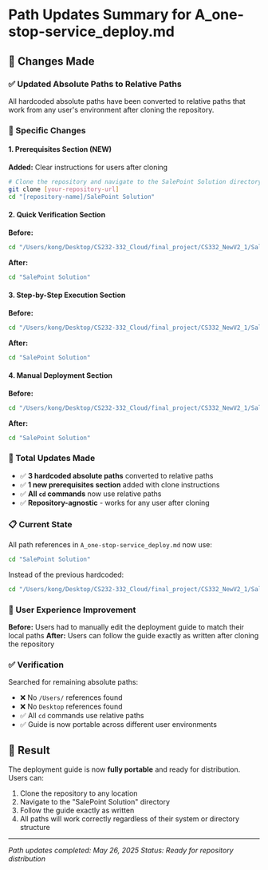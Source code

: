 # Path Updates Summary for A_one-stop-service_deploy.md

## 🔄 Changes Made

### ✅ Updated Absolute Paths to Relative Paths

All hardcoded absolute paths have been converted to relative paths that work from any user's environment after cloning the repository.

### 📝 Specific Changes

#### 1. Prerequisites Section (NEW)
**Added:** Clear instructions for users after cloning
```bash
# Clone the repository and navigate to the SalePoint Solution directory
git clone [your-repository-url]
cd "[repository-name]/SalePoint Solution"
```

#### 2. Quick Verification Section
**Before:**
```bash
cd "/Users/kong/Desktop/CS232-332_Cloud/final_project/CS332_NewV2_1/SalePoint Solution"
```

**After:**
```bash
cd "SalePoint Solution"
```

#### 3. Step-by-Step Execution Section
**Before:**
```bash
cd "/Users/kong/Desktop/CS232-332_Cloud/final_project/CS332_NewV2_1/SalePoint Solution"
```

**After:**
```bash
cd "SalePoint Solution"
```

#### 4. Manual Deployment Section
**Before:**
```bash
cd "/Users/kong/Desktop/CS232-332_Cloud/final_project/CS332_NewV2_1/SalePoint Solution"
```

**After:**
```bash
cd "SalePoint Solution"
```

### 🎯 Total Updates Made

- ✅ **3 hardcoded absolute paths** converted to relative paths
- ✅ **1 new prerequisites section** added with clone instructions
- ✅ **All `cd` commands** now use relative paths
- ✅ **Repository-agnostic** - works for any user after cloning

### 📋 Current State

All path references in `A_one-stop-service_deploy.md` now use:
```bash
cd "SalePoint Solution"
```

Instead of the previous hardcoded:
```bash
cd "/Users/kong/Desktop/CS232-332_Cloud/final_project/CS332_NewV2_1/SalePoint Solution"
```

### 🚀 User Experience Improvement

**Before:** Users had to manually edit the deployment guide to match their local paths
**After:** Users can follow the guide exactly as written after cloning the repository

### ✅ Verification

Searched for remaining absolute paths:
- ❌ No `/Users/` references found
- ❌ No `Desktop` references found
- ✅ All `cd` commands use relative paths
- ✅ Guide is now portable across different user environments

## 🎉 Result

The deployment guide is now **fully portable** and ready for distribution. Users can:

1. Clone the repository to any location
2. Navigate to the "SalePoint Solution" directory
3. Follow the guide exactly as written
4. All paths will work correctly regardless of their system or directory structure

---
*Path updates completed: May 26, 2025*
*Status: Ready for repository distribution*
